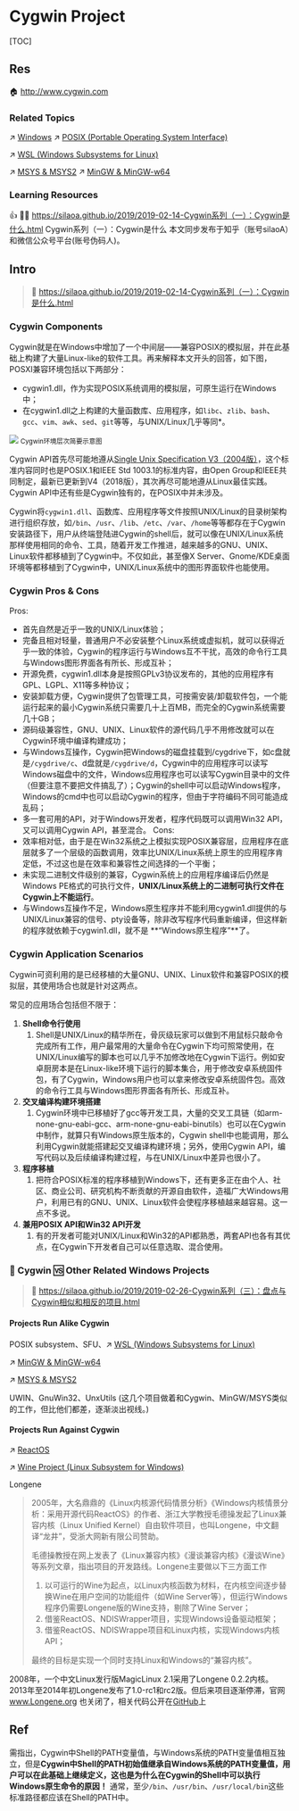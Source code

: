 # Cygwin Project

[TOC]



## Res
🏠 http://www.cygwin.com


### Related Topics
↗ [Windows](../../../Microsoft%20Operating%20Systems/Windows/Windows.md)
↗ [POSIX (Portable Operating System Interface)](../../../../../../🧬%20Computer%20System/Computer%20Interfaces%20&%20Hardware%20Drivers/System%20Call%20Interfaces%20(SCI)/POSIX%20(Portable%20Operating%20System%20Interface).md)

↗ [WSL (Windows Subsystems for Linux)](../../../🚀%20Virtualization%20Theory/Library%20Level%20Virtualization/WSL%20(Windows%20Subsystem%20for%20Linux)/WSL%20(Windows%20Subsystems%20for%20Linux).md)

↗ [MSYS & MSYS2](../../../🐚%20Shell%20&%20Terminals%20(Console)/🦞%20Shell%20&%20Script%20Programming/MSYS%20&%20MSYS2.md)
↗ [MinGW & MinGW-w64](../../../../👩‍💻%20Programming%20Methodology%20and%20Languages/🛠️%20Programming%20Tools%20Chain/🚠%20Application%20Runtimes%20&%20SDKs/C-like%20Runtimes/C-like%20Compilers%20Suites/MinGW%20&%20MinGW-w64.md)


### Learning Resources
👍 👨‍💻 https://silaoa.github.io/2019/2019-02-14-Cygwin系列（一）：Cygwin是什么.html
Cygwin系列（一）：Cygwin是什么
本文同步发布于知乎（账号silaoA）和微信公众号平台(账号伪码人)。



## Intro
> 🔗 https://silaoa.github.io/2019/2019-02-14-Cygwin系列（一）：Cygwin是什么.html


### Cygwin Components
Cygwin就是在Windows中增加了一个中间层——兼容POSIX的模拟层，并在此基础上构建了大量Linux-like的软件工具。再来解释本文开头的回答，如下图，POSXI兼容环境包括以下两部分：
- cygwin1.dll，作为实现POSIX系统调用的模拟层，可原生运行在Windows中；
- 在cygwin1.dll之上构建的大量函数库、应用程序，如`libc`、`zlib`、`bash`、`gcc`、`vim`、`awk`、`sed`、`git`等等，与UNIX/Linux几乎等同*。

![](../../../../../../../../Assets/Pics/Screenshot%202024-02-15%20at%207.39.11PM.png)
<small>Cygwin环境层次简要示意图</small>

Cygwin API首先尽可能地遵从[Single Unix Specification V3（2004版）](http://pubs.opengroup.org/onlinepubs/009695399/nfindex.html)，这个标准内容同时也是POSIX.1和IEEE Std 1003.1的标准内容，由Open Group和IEEE共同制定，最新已更新到V4（2018版），其次再尽可能地遵从Linux最佳实践。Cygwin API中还有些是Cygwin独有的，在POSIX中并未涉及。

Cygwin将`cygwin1.dll`、函数库、应用程序等文件按照UNIX/Linux的目录树架构进行组织存放，如`/bin`、`/usr`、`/lib`、`/etc`、`/var`、`/home`等等都存在于Cygwin安装路径下，用户从终端登陆进Cygwin的shell后，就可以像在UNIX/Linux系统那样使用相同的命令、工具，随着开发工作推进，越来越多的GNU、UNIX、Linux软件都移植到了Cygwin中。不仅如此，甚至像X Server、Gnome/KDE桌面环境等都移植到了Cygwin中，UNIX/Linux系统中的图形界面软件也能使用。


### Cygwin Pros & Cons
Pros:
- 首先自然是近乎一致的UNIX/Linux体验；
- 完备且相对轻量，普通用户不必安装整个Linux系统或虚拟机，就可以获得近乎一致的体验，Cygwin的程序运行与Windows互不干扰，高效的命令行工具与Windows图形界面各有所长、形成互补；
- 开源免费，cygwin1.dll本身是按照GPLv3协议发布的，其他的应用程序有GPL、LGPL、X11等多种协议；
- 安装卸载方便，Cygwin提供了包管理工具，可按需安装/卸载软件包，一个能运行起来的最小Cygwin系统只需要几十上百MB，而完全的Cygwin系统需要几十GB；
- 源码级兼容性，GNU、UNIX、Linux软件的源代码几乎不用修改就可以在Cygwin环境中编译构建成功；
- 与Windows互操作，Cygwin把Windows的磁盘挂载到/cygdrive下，如c盘就是`/cygdrive/c`、d盘就是`/cygdrive/d`，Cygwin中的应用程序可以读写Windows磁盘中的文件，Windows应用程序也可以读写Cygwin目录中的文件（但要注意不要把文件搞乱了）；Cygwin的shell中可以启动Windows程序，Windows的cmd中也可以启动Cygwin的程序，但由于字符编码不同可能造成乱码；
- 多一套可用的API，对于Windows开发者，程序代码既可以调用Win32 API，又可以调用Cygwin API，甚至混合。
Cons:
- 效率相对低，由于是在Win32系统之上模拟实现POSIX兼容层，应用程序在底层就多了一个层级的函数调用，效率比UNIX/Linux系统上原生的应用程序肯定低，不过这也是在效率和兼容性之间选择的一个平衡；
- 未实现二进制文件级别的兼容，Cygwin系统上的应用程序编译后仍然是Windows PE格式的可执行文件，**UNIX/Linux系统上的二进制可执行文件在Cygwin上不能运行**。
- 与Windows互操作不足，Windows原生程序并不能利用cygwin1.dll提供的与UNIX/Linux兼容的信号、pty设备等，除非改写程序代码重新编译，但这样新的程序就依赖于cygwin1.dll，就不是 **“Windows原生程序”**了。


### Cygwin Application Scenarios
Cygwin可资利用的是已经移植的大量GNU、UNIX、Linux软件和兼容POSIX的模拟层，其使用场合也就是针对这两点。

常见的应用场合包括但不限于：
1. **Shell命令行使用**
	1. Shell是UNIX/Linux的精华所在，骨灰级玩家可以做到不用鼠标只敲命令完成所有工作，用户最常用的大量命令在Cygwin下均可照常使用，在UNIX/Linux编写的脚本也可以几乎不加修改地在Cygwin下运行。例如安卓厨房本是在Linux-like环境下运行的脚本集合，用于修改安卓系统固件包，有了Cygwin，Windows用户也可以拿来修改安卓系统固件包。高效的命令行工具与Windows图形界面各有所长、形成互补。
2. **交叉编译构建环境搭建**
	1. Cygwin环境中已移植好了gcc等开发工具，大量的交叉工具链（如arm-none-gnu-eabi-gcc、arm-none-gnu-eabi-binutils）也可以在Cygwin中制作，就算只有Windows原生版本的，Cygwin shell中也能调用，那么利用Cygwin就能搭建起交叉编译构建环境；另外，使用Cygwin API，编写代码以及后续编译构建过程，与在UNIX/Linux中差异也很小了。
3. **程序移植** 
	1. 把符合POSIX标准的程序移植到Windows下，还有更多正在由个人、社区、商业公司、研究机构不断贡献的开源自由软件，造福广大Windows用户，利用已有的GNU、UNIX、Linux软件会使程序移植越来越容易。这一点不多说。
4. **兼用POSIX API和Win32 API开发**  
	1. 有的开发者可能对UNIX/Linux和Win32的API都熟悉，两套API也各有其优点，在Cygwin下开发者自己可以任意选取、混合使用。


### 🤔 Cygwin 🆚 Other Related Windows Projects
> 🔗 https://silaoa.github.io/2019/2019-02-26-Cygwin系列（三）：盘点与Cygwin相似和相反的项目.html
#### Projects Run Alike Cygwin
POSIX subsystem、SFU、↗ [WSL (Windows Subsystems for Linux)](../../../🚀%20Virtualization%20Theory/Library%20Level%20Virtualization/WSL%20(Windows%20Subsystem%20for%20Linux)/WSL%20(Windows%20Subsystems%20for%20Linux).md)

↗ [MinGW & MinGW-w64](../../../../👩‍💻%20Programming%20Methodology%20and%20Languages/🛠️%20Programming%20Tools%20Chain/🚠%20Application%20Runtimes%20&%20SDKs/C-like%20Runtimes/C-like%20Compilers%20Suites/MinGW%20&%20MinGW-w64.md)

↗ [MSYS & MSYS2](../../../🐚%20Shell%20&%20Terminals%20(Console)/🦞%20Shell%20&%20Script%20Programming/MSYS%20&%20MSYS2.md)

UWIN、GnuWin32、UnxUtils 
(这几个项目做着和Cygwin、MinGW/MSYS类似的工作，但比他们都差，逐渐淡出视线。)
#### Projects Run Against Cygwin
↗ [ReactOS](../../../Microsoft%20Operating%20Systems/Windows/💙%20ReactOS/ReactOS.md)

↗ [Wine Project (Linux Subsystem for Windows)](../../../🚀%20Virtualization%20Theory/Library%20Level%20Virtualization/🍷%20Wine%20Project%20(Linux%20Subsystem%20for%20Windows)/Wine%20Project%20(Linux%20Subsystem%20for%20Windows).md)

Longene

> 2005年，大名鼎鼎的《Linux内核源代码情景分析》《Windows内核情景分析：采用开源代码ReactOS》的作者、浙江大学教授毛德操发起了Linux兼容内核（Linux Unified Kernel）自由软件项目，也叫Longene，中文翻译“龙井”，受浙大网新有限公司赞助。
> 
> 毛德操教授在网上发表了《Linux兼容内核》《漫谈兼容内核》《漫谈Wine》等系列文章，指出项目的开发路线。Longene主要做以下三方面工作
> 1. 以可运行的Wine为起点，以Linux内核函数为材料，在内核空间逐步替换Wine在用户空间的功能组件（如Wine Server等），但运行Windows程序仍需要Longene版的Wine支持，剔除了Wine Server；
> 2. 借鉴ReactOS、NDISWrapper项目，实现Windows设备驱动框架；
> 3. 借鉴ReactOS、NDISWrappe项目和Linux内核，实现Windows内核API；
> 
> 最终的目标是实现一个同时支持Linux和Windows的“兼容内核”。

2008年，一个中文Linux发行版MagicLinux 2.1采用了Longene 0.2.2内核。2013年至2014年初Longene发布了1.0-rc1和rc2版。但后来项目逐渐停滞，官网 www.Longene.org 也关闭了，相关代码公开在[GitHub](https://github.com/tsuibin/longene)上



## Ref
[Cygwin系列（六）：使用Cygwin常见问题及应对]: https://silaoa.github.io/2019/2019-03-20-Cygwin系列（六）：使用Cygwin常见问题及应对.html

需指出，Cygwin中Shell的PATH变量值，与Windows系统的PATH变量值相互独立，但是**Cygwin中Shell的PATH初始值继承自Windows系统的PATH变量值，用户可以在此基础上继续定义，这也是为什么在Cygwin的Shell中可以执行Windows原生命令的原因！** 通常，至少`/bin`、`/usr/bin`、`/usr/local/bin`这些标准路径都应该在Shell的PATH中。
